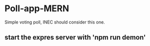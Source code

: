 # Poll-app-MERN
Simple voting poll, INEC should consider this one.
 ## start the expres server with 'npm run demon'